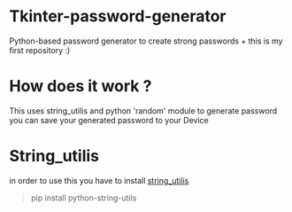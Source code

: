 # Tkinter-password-generator
Python-based password generator to create strong passwords + this is my first repository :)


# How does it work ?
This uses string_utilis and python 'random' module to generate password
you can save your generated password to your Device

# String_utilis
in order to use this you have to install [string_utilis](https://pypi.org/project/python-string-utils/)

> pip install python-string-utils

